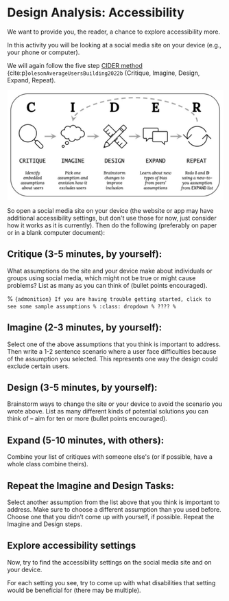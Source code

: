 # Design Analysis: Accessibility

We want to provide you, the reader, a chance to explore accessibility more.

In this activity you will be looking at a social media site on your device (e.g., your phone or computer).

We will again follow the five step [CIDER method](https://medium.com/@OAlannah/beyond-average-users-building-inclusive-design-skills-with-the-cider-technique-413969544e6d?source=friends_link&sk=6c9184c8a88feae058cfb073a44985f7) {cite:p}`olesonAverageUsersBuilding2022b` (Critique, Imagine, Design, Expand, Repeat).

![Diagram of the CIDER method. 5 steps in order from left to right: Critique (Identify embedded assumptions about users); Imagine (Pick one assumption and envision how it excludes users); Design (Brainstorm changes to improve inclusion); Expand (Learn about new types of bias from peers' assumptions); Repeat (Redo I and D using new-to-you assumptions from EXPAND list).](cider-method.jpeg)

So open a social media site on your device (the website or app may have additional accessibility settings, but don't use those for now, just consider how it works as it is currently). Then do the following (preferably on paper or in a blank computer document):

## Critique (3-5 minutes, by yourself):
What assumptions do the site and your device make about individuals or groups using social media, which might not be true or might cause problems? List as many as you can think of (bullet points encouraged).


%  ````{admonition} If you are having trouble getting started, click to see some sample assumptions
% :class: dropdown
% ????
% ````

## Imagine (2-3 minutes, by yourself):
Select one of the above assumptions that you think is important to address. Then write a 1-2 sentence scenario where a user face difficulties because of the assumption you selected. This represents one way the design could exclude certain users.

## Design (3-5 minutes, by yourself):
Brainstorm ways to change the site or your device to avoid the scenario you wrote above. List as many different kinds of potential solutions you can think of – aim for ten or more (bullet points encouraged).

## Expand (5-10 minutes, with others):
Combine your list of critiques with someone else's (or if possible, have a whole class combine theirs).

## Repeat the Imagine and Design Tasks:
Select another assumption from the list above that you think is important to address. Make sure to choose a different assumption than you used before. Choose one that you didn’t come up with yourself, if possible. Repeat the Imagine and Design steps.


## Explore accessibility settings

Now, try to find the accessibility settings on the social media site and on your device.

For each setting you see, try to come up with what disabilities that setting would be beneficial for (there may be multiple).

